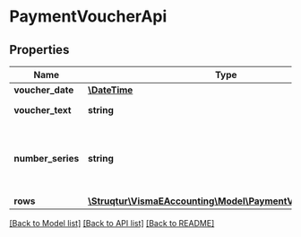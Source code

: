 # PaymentVoucherApi

## Properties
Name | Type | Description | Notes
------------ | ------------- | ------------- | -------------
**voucher_date** | [**\DateTime**](\DateTime.md) | Format: yyyy-mm-dd | 
**voucher_text** | **string** | Max length: 1000 characters | 
**number_series** | **string** | Purpose: Returns the number series. Use parameter useDefaultVoucherSeries with false value to set Series. | [optional] 
**rows** | [**\Struqtur\VismaEAccounting\Model\PaymentVoucherRowApi[]**](PaymentVoucherRowApi.md) |  | 

[[Back to Model list]](../README.md#documentation-for-models) [[Back to API list]](../README.md#documentation-for-api-endpoints) [[Back to README]](../README.md)


